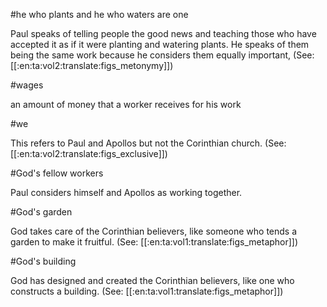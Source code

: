 #he who plants and he who waters are one

Paul speaks of telling people the good news and teaching those who have accepted it as if it were planting and watering plants. He speaks of them being the same work because he considers them equally important, (See: [[:en:ta:vol2:translate:figs_metonymy]])

#wages

an amount of money that a worker receives for his work

#we

This refers to Paul and Apollos but not the Corinthian church. (See: [[:en:ta:vol2:translate:figs_exclusive]])

#God's fellow workers

Paul considers himself and Apollos as working together.

#God's garden

God takes care of the Corinthian believers, like someone who tends a garden to make it fruitful. (See: [[:en:ta:vol1:translate:figs_metaphor]])

#God's building

God has designed and created the Corinthian believers, like one who constructs a building. (See: [[:en:ta:vol1:translate:figs_metaphor]])